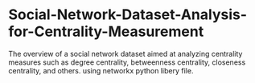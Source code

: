 # Social-Network-Dataset-Analysis-for-Centrality-Measurement
The overview of a social network dataset aimed at analyzing centrality measures such as degree centrality,  betweenness centrality, closeness centrality, and others.
using networkx python libery file.
